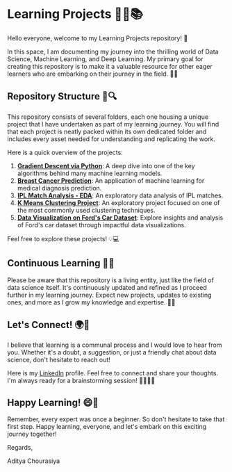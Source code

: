 # Learning Projects 🚀🧠📚

Hello everyone, welcome to my Learning Projects repository! 👋

In this space, I am documenting my journey into the thrilling world of Data Science, Machine Learning, and Deep Learning. My primary goal for creating this repository is to make it a valuable resource for other eager learners who are embarking on their journey in the field. 📖🌟

## Repository Structure 📂🔍

This repository consists of several folders, each one housing a unique project that I have undertaken as part of my learning journey. You will find that each project is neatly packed within its own dedicated folder and includes every asset needed for understanding and replicating the work.

Here is a quick overview of the projects:

1. **[Gradient Descent via Python](https://github.com/Aditya-NeuralNetNinja/Learning-Projects/tree/main/Gradient%20Descent%20via%20python)**: A deep dive into one of the key algorithms behind many machine learning models.
2. **[Breast Cancer Prediction](https://github.com/Aditya-NeuralNetNinja/Learning-Projects/tree/main/Breast%20Cancer%20Prediction)**: An application of machine learning for medical diagnosis prediction.
3. **[IPL Match Analysis - EDA](https://github.com/Aditya-NeuralNetNinja/Learning-Projects/tree/main/IPL-Match-Analysis-EDA)**: An exploratory data analysis of IPL matches.
4. **[K Means Clustering Project](https://github.com/Aditya-NeuralNetNinja/Learning-Projects/tree/main/K%20means%20clustering%20project)**: An exploratory project focused on one of the most commonly used clustering techniques.
5. **[Data Visualization on Ford's Car Dataset](https://github.com/Aditya-NeuralNetNinja/Learning-Projects/tree/main/Data%20Visualization)**: Explore insights and analysis of Ford's car dataset through impactful data visualizations.

Feel free to explore these projects! 💡💻

## Continuous Learning 🔄🧐

Please be aware that this repository is a living entity, just like the field of data science itself. It's continuously updated and refined as I proceed further in my learning journey. Expect new projects, updates to existing ones, and more as I grow my knowledge and expertise. 🌱🔝

## Let's Connect! 🌍🤝

I believe that learning is a communal process and I would love to hear from you. Whether it's a doubt, a suggestion, or just a friendly chat about data science, don't hesitate to reach out!

Here is my [LinkedIn](https://www.linkedin.com/in/aditya-chourasiya/) profile. Feel free to connect and share your thoughts. I'm always ready for a brainstorming session! 🙋‍♀️🙋‍♂️

## Happy Learning! 😄🎉

Remember, every expert was once a beginner. So don't hesitate to take that first step. Happy learning, everyone, and let's embark on this exciting journey together!

Regards,

Aditya Chourasiya
